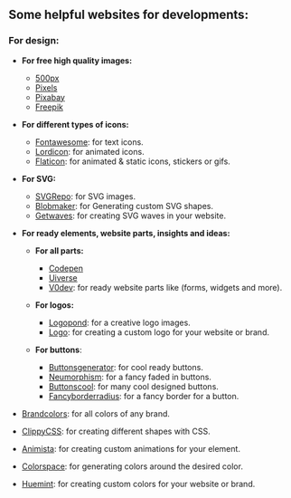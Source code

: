 ## Some helpful websites for developments:
### For design:
- **For free high quality images:**
  - [500px](https://500px.com/)
  - [Pixels](https://www.pexels.com/)
  - [Pixabay](https://pixabay.com/)
  - [Freepik](https://www.freepik.com/)

- **For different types of icons:**
  - [Fontawesome](https://fontawesome.com/): for text icons.
  - [Lordicon](https://lordicon.com/): for animated icons.
  - [Flaticon](https://www.flaticon.com/): for animated & static icons, stickers or gifs.

- **For SVG:**
  - [SVGRepo](https://www.svgrepo.com/): for SVG images.
  - [Blobmaker](https://www.blobmaker.app/): for Generating custom SVG shapes.
  - [Getwaves](https://getwaves.io/): for creating SVG waves in your website.

- **For ready elements, website parts, insights and ideas:**
  - **For all parts:**
    - [Codepen](https://codepen.io/)
    - [Uiverse](https://uiverse.io/)
    - [V0dev](https://v0.dev/): for ready website parts like (forms, widgets and more).

  - **For logos:**
    - [Logopond](https://logopond.com/): for a creative logo images.
    - [Logo](https://logo.com/): for creating a custom logo for your website or brand.

  - **For buttons**:
    - [Buttonsgenerator](https://markodenic.com/tools/buttons-generator/): for cool ready buttons.
    - [Neumorphism](https://neumorphism.io/): for a fancy faded in buttons.
    - [Buttonscool](https://www.buttons.cool/): for many cool designed buttons.
    - [Fancyborderradius]( https://9elements.github.io/fancy-border-radius/): for a fancy border for a button.

- [Brandcolors](https://brandcolors.net/): for all colors of any brand.
- [ClippyCSS](https://bennettfeely.com/clippy/): for creating different shapes with CSS.
- [Animista](https://animista.net/): for creating custom animations for your element.
- [Colorspace](https://mycolor.space/): for generating colors around the desired color.
- [Huemint](https://huemint.com/): for creating custom colors for your website or brand.
